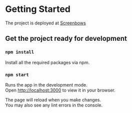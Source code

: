 # Getting Started

The project is deployed at [Screenbows](https://manancodes.github.io/screenbows/)

## Get the project ready for development

### `npm install`

Install all the required packages via npm.

### `npm start`

Runs the app in the development mode.\
Open [http://localhost:3000](http://localhost:3000) to view it in your browser.

The page will reload when you make changes.\
You may also see any lint errors in the console.
